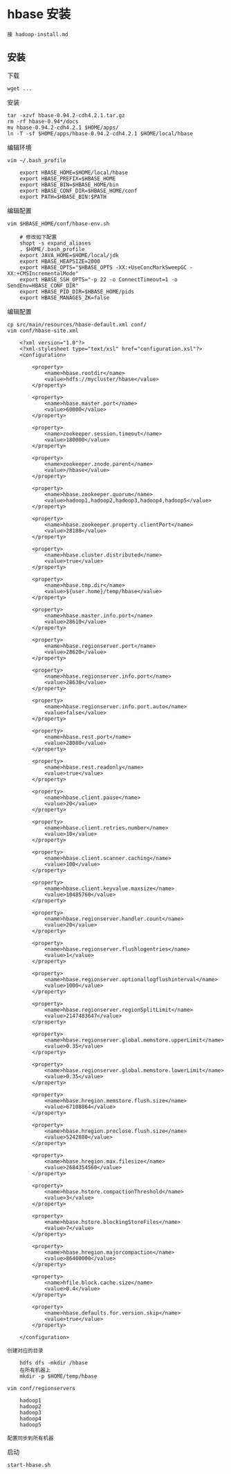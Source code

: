 # hbase 安装

    接 hadoop-install.md

## 安装

下载

    wget ...

安装

    tar -xzvf hbase-0.94.2-cdh4.2.1.tar.gz
    rm -rf hbase-0.94*/docs
    mv hbase-0.94.2-cdh4.2.1 $HOME/apps/
    ln -T -sf $HOME/apps/hbase-0.94.2-cdh4.2.1 $HOME/local/hbase

编辑环境

    vim ~/.bash_profile

        export HBASE_HOME=$HOME/local/hbase
        export HBASE_PREFIX=$HBASE_HOME
        export HBASE_BIN=$HBASE_HOME/bin
        export HBASE_CONF_DIR=$HBASE_HOME/conf
        export PATH=$HBASE_BIN:$PATH

编辑配置

    vim $HBASE_HOME/conf/hbase-env.sh
    
        # 修改如下配置
        shopt -s expand_aliases
        . $HOME/.bash_profile
        export JAVA_HOME=$HOME/local/jdk
        export HBASE_HEAPSIZE=2000
        export HBASE_OPTS="$HBASE_OPTS -XX:+UseConcMarkSweepGC -XX:+CMSIncrementalMode"
        export HBASE_SSH_OPTS="-p 22 -o ConnectTimeout=1 -o SendEnv=HBASE_CONF_DIR"
        export HBASE_PID_DIR=$HBASE_HOME/pids
        export HBASE_MANAGES_ZK=false

编辑配置

    cp src/main/resources/hbase-default.xml conf/
    vim conf/hbase-site.xml

        <?xml version="1.0"?>
        <?xml-stylesheet type="text/xsl" href="configuration.xsl"?>
        <configuration>
        
            <property>
                <name>hbase.rootdir</name>
                <value>hdfs://mycluster/hbase</value>
            </property>
        
            <property>
                <name>hbase.master.port</name>
                <value>60000</value>
            </property>
            
            <property>
                <name>zookeeper.session.timeout</name>
                <value>180000</value>
            </property>
        
            <property>
                <name>zookeeper.znode.parent</name>
                <value>/hbase</value>
            </property>
        
            <property>
                <name>hbase.zookeeper.quorum</name>
                <value>hadoop1,hadoop2,hadoop3,hadoop4,hadoop5</value>
            </property>
        
            <property>
                <name>hbase.zookeeper.property.clientPort</name>
                <value>28188</value>
            </property>
        
            <property>
                <name>hbase.cluster.distributed</name>
                <value>true</value>
            </property>
        
            <property>
                <name>hbase.tmp.dir</name>
                <value>${user.home}/temp/hbase</value>
            </property>
        
            <property>
                <name>hbase.master.info.port</name>
                <value>28610</value>
            </property>
        
            <property>
                <name>hbase.regionserver.port</name>
                <value>28620</value>
            </property>
        
            <property>
                <name>hbase.regionserver.info.port</name>
                <value>28630</value>
            </property>
        
            <property>
                <name>hbase.regionserver.info.port.auto</name>
                <value>false</value>
            </property>
            
            <property>
                <name>hbase.rest.port</name>
                <value>28080</value>
            </property>
        
            <property>
                <name>hbase.rest.readonly</name>
                <value>true</value>
            </property>
        
            <property>
                <name>hbase.client.pause</name>
                <value>20</value>
            </property>
        
            <property>
                <name>hbase.client.retries.number</name>
                <value>10</value>
            </property>
        
            <property>
                <name>hbase.client.scanner.caching</name>
                <value>100</value>
            </property>
        
            <property>
                <name>hbase.client.keyvalue.maxsize</name>
                <value>10485760</value>
            </property>
        
            <property>
                <name>hbase.regionserver.handler.count</name>
                <value>20</value>
            </property>
        
            <property>
                <name>hbase.regionserver.flushlogentries</name>
                <value>1</value>
            </property>
        
            <property>
                <name>hbase.regionserver.optionallogflushinterval</name>
                <value>1000</value>
            </property>
        
            <property>
                <name>hbase.regionserver.regionSplitLimit</name>
                <value>2147483647</value>
            </property>
        
            <property>
                <name>hbase.regionserver.global.memstore.upperLimit</name>
                <value>0.35</value>
            </property>
        
            <property>
                <name>hbase.regionserver.global.memstore.lowerLimit</name>
                <value>0.35</value>
            </property>
        
            <property>
                <name>hbase.hregion.memstore.flush.size</name>
                <value>67108864</value>
            </property>
        
            <property>
                <name>hbase.hregion.preclose.flush.size</name>
                <value>5242880</value>
            </property>
        
            <property>
                <name>hbase.hregion.max.filesize</name>
                <value>2684354560</value>
            </property>
        
            <property>
                <name>hbase.hstore.compactionThreshold</name>
                <value>3</value>
            </property>
        
            <property>
                <name>hbase.hstore.blockingStoreFiles</name>
                <value>7</value>
            </property>
        
            <property>
                <name>hbase.hregion.majorcompaction</name>
                <value>86400000</value>
            </property>
        
            <property>
                <name>hfile.block.cache.size</name>
                <value>0.4</value>
            </property>
        
            <property>
                <name>hbase.defaults.for.version.skip</name>
                <value>true</value>
            </property>

        </configuration>
    
    创建对应的目录
    
        hdfs dfs -mkdir /hbase
        在所有机器上
        mkdir -p $HOME/temp/hbase

    vim conf/regionservers

        hadoop1
        hadoop2
        hadoop3
        hadoop4
        hadoop5

    配置同步到所有机器

启动

    start-hbase.sh

